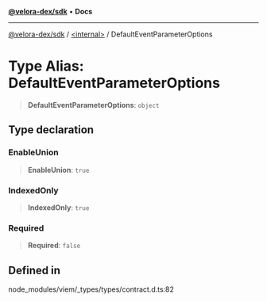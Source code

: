 [**@velora-dex/sdk**](../../README.md) • **Docs**

***

[@velora-dex/sdk](../../globals.md) / [\<internal\>](../README.md) / DefaultEventParameterOptions

# Type Alias: DefaultEventParameterOptions

> **DefaultEventParameterOptions**: `object`

## Type declaration

### EnableUnion

> **EnableUnion**: `true`

### IndexedOnly

> **IndexedOnly**: `true`

### Required

> **Required**: `false`

## Defined in

node\_modules/viem/\_types/types/contract.d.ts:82
